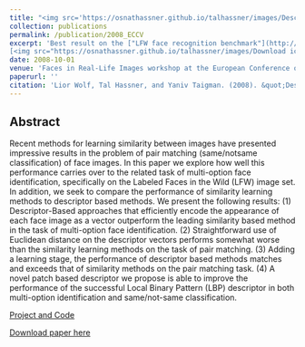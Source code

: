 ```yaml
---
title: "<img src='https://osnathassner.github.io/talhassner/images/Descriptor Based Methods - Icon.jpg' width='80'> Descriptor Based Methods in the Wild"
collection: publications
permalink: /publication/2008_ECCV
excerpt: 'Best result on the ["LFW face recognition benchmark"](http://vis-www.cs.umass.edu/lfw/results.html), at the Faces in Real-Life Images workshop, 2008.<br/><br/>
[<img src="https://osnathassner.github.io/talhassner/images/Download icon.jpg" height="40" width="40"> Download paper](http://osnathassner.github.io/talhassner/files/WolfHassnerTaigman_ECCVW08.pdf)'
date: 2008-10-01
venue: 'Faces in Real-Life Images workshop at the European Conference on Computer Vision (ECCV), Marseille'
paperurl: ''
citation: 'Lior Wolf, Tal Hassner, and Yaniv Taigman. (2008). &quot;Descriptor Based Methods in the Wild.&quot; <i>Faces in Real-Life Images workshop at the European Conference on Computer Vision (ECCV), Marseille</i>.'
---
```


Abstract
------
Recent methods for learning similarity between images have presented impressive results in the problem of pair matching (same/notsame classification) of face images. In this paper we explore how well this performance carries over to the related task of multi-option face identification, specifically on the Labeled Faces in the Wild (LFW) image set. In addition, we seek to compare the performance of similarity learning methods to descriptor based methods. We present the following results: (1) Descriptor-Based approaches that efficiently encode the appearance of each face image as a vector outperform the leading similarity based method in the task of multi-option face identification. (2) Straightforward use of Euclidean distance on the descriptor vectors performs somewhat worse than the similarity learning methods on the task of pair matching. (3) Adding a learning stage, the performance of descriptor based methods matches and exceeds that of similarity methods on the pair matching task. (4) A novel patch based descriptor we propose is able to improve the performance of the successful Local Binary Pattern (LBP) descriptor in both multi-option identification and same/not-same classification. 

[Project and Code](https://www.openu.ac.il/home/hassner/projects/Patchlbp/)

[Download paper here](http://osnathassner.github.io/talhassner/files/WolfHassnerTaigman_ECCVW08.pdf)
